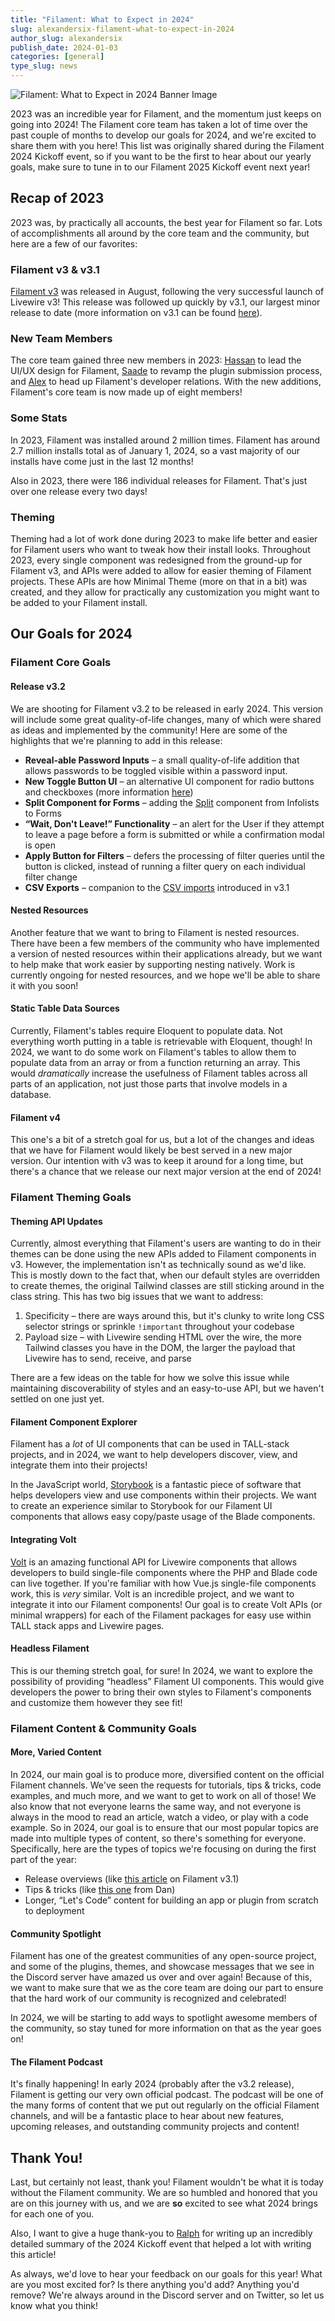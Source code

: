 ```yaml
---
title: "Filament: What to Expect in 2024"
slug: alexandersix-filament-what-to-expect-in-2024
author_slug: alexandersix
publish_date: 2024-01-03
categories: [general]
type_slug: news
---
```


![Filament: What to Expect in 2024 Banner Image](/images/content/articles/alexandersix-filament-what-to-expect-in-2024/filament-what-to-expect-in-2024.webp)

2023 was an incredible year for Filament, and the momentum just keeps on going into 2024! The Filament core team has taken a lot of time over the past couple of months to develop our goals for 2024, and we're excited to share them with you here! This list was originally shared during the Filament 2024 Kickoff event, so if you want to be the first to hear about our yearly goals, make sure to tune in to our Filament 2025 Kickoff event next year!

## Recap of 2023

2023 was, by practically all accounts, the best year for Filament so far. Lots of accomplishments all around by the core team and the community, but here are a few of our favorites:

### Filament v3 & v3.1

[Filament v3](https://filamentphp.com/community/danharrin-filament-v3) was released in August, following the very successful launch of Livewire v3! This release was followed up quickly by v3.1, our largest minor release to date (more information on v3.1 can be found [here](https://filamentphp.com/community/alexandersix-filament-v3-1)).

### New Team Members

The core team gained three new members in 2023: [Hassan](https://zahirnia.com) to lead the UI/UX design for Filament, [Saade](https://github.com/saade) to revamp the plugin submission process, and [Alex](https://alexandersix.com) to head up Filament's developer relations. With the new additions, Filament's core team is now made up of eight members!

### Some Stats

In 2023, Filament was installed around 2 million times. Filament has around 2.7 million installs total as of January 1, 2024, so a vast majority of our installs have come just in the last 12 months!

Also in 2023, there were 186 individual releases for Filament. That's just over one release every two days!

### Theming

Theming had a lot of work done during 2023 to make life better and easier for Filament users who want to tweak how their install looks. Throughout 2023, every single component was redesigned from the ground-up for Filament v3, and APIs were added to allow for easier theming of Filament projects. These APIs are how Minimal Theme (more on that in a bit) was created, and they allow for practically any customization you might want to be added to your Filament install.

## Our Goals for 2024

### Filament Core Goals

#### Release v3.2

We are shooting for Filament v3.2 to be released in early 2024. This version will include some great quality-of-life changes, many of which were shared as ideas and implemented by the community! Here are some of the highlights that we're planning to add in this release:

- **Reveal-able Password Inputs** – a small quality-of-life addition that allows passwords to be toggled visible within a password input.
- **New Toggle Button UI** – an alternative UI component for radio buttons and checkboxes (more information [here](https://github.com/filamentphp/filament/pull/9860))
- **Split Component for Forms** – adding the [Split](https://filamentphp.com/docs/3.x/infolists/layout/split) component from Infolists to Forms
- **“Wait, Don't Leave!” Functionality** – an alert for the User if they attempt to leave a page before a form is submitted or while a confirmation modal is open
- **Apply Button for Filters** – defers the processing of filter queries until the button is clicked, instead of running a filter query on each individual filter change
- **CSV Exports** – companion to the [CSV imports](https://filamentphp.com/docs/3.x/actions/prebuilt-actions/import) introduced in v3.1

#### Nested Resources

Another feature that we want to bring to Filament is nested resources. There have been a few members of the community who have implemented a version of nested resources within their applications already, but we want to help make that work easier by supporting nesting natively. Work is currently ongoing for nested resources, and we hope we'll be able to share it with you soon!

#### Static Table Data Sources

Currently, Filament's tables require Eloquent to populate data. Not everything worth putting in a table is retrievable with Eloquent, though! In 2024, we want to do some work on Filament's tables to allow them to populate data from an array or from a function returning an array. This would *dramatically* increase the usefulness of Filament tables across all parts of an application, not just those parts that involve models in a database.

#### Filament v4

This one's a bit of a stretch goal for us, but a lot of the changes and ideas that we have for Filament would likely be best served in a new major version. Our intention with v3 was to keep it around for a long time, but there's a chance that we release our next major version at the end of 2024!

### Filament Theming Goals

#### Theming API Updates

Currently, almost everything that Filament's users are wanting to do in their themes can be done using the new APIs added to Filament components in v3. However, the implementation isn't as technically sound as we'd like. This is mostly down to the fact that, when our default styles are overridden to create themes, the original Tailwind classes are still sticking around in the class string. This has two big issues that we want to address:

1. Specificity – there are ways around this, but it's clunky to write long CSS selector strings or sprinkle `!important` throughout your codebase
2. Payload size – with Livewire sending HTML over the wire, the more Tailwind classes you have in the DOM, the larger the payload that Livewire has to send, receive, and parse

There are a few ideas on the table for how we solve this issue while maintaining discoverability of styles and an easy-to-use API, but we haven't settled on one just yet.

#### Filament Component Explorer

Filament has a *lot* of UI components that can be used in TALL-stack projects, and in 2024, we want to help developers discover, view, and integrate them into their projects!

In the JavaScript world, [Storybook](https://storybook.js.org) is a fantastic piece of software that helps developers view and use components within their projects. We want to create an experience similar to Storybook for our Filament UI components that allows easy copy/paste usage of the Blade components.

#### Integrating Volt

[Volt](https://livewire.laravel.com/docs/volt) is an amazing functional API for Livewire components that allows developers to build single-file components where the PHP and Blade code can live together. If you're familiar with how Vue.js single-file components work, this is *very* similar. Volt is an incredible project, and we want to integrate it into our Filament components! Our goal is to create Volt APIs (or minimal wrappers) for each of the Filament packages for easy use within TALL stack apps and Livewire pages.

#### Headless Filament

This is our theming stretch goal, for sure! In 2024, we want to explore the possibility of providing “headless” Filament UI components. This would give developers the power to bring their own styles to Filament's components and customize them however they see fit!

### Filament Content & Community Goals

#### More, Varied Content

In 2024, our main goal is to produce more, diversified content on the official Filament channels. We've seen the requests for tutorials, tips & tricks, code examples, and much more, and we want to get to work on all of those! We also know that not everyone learns the same way, and not everyone is always in the mood to read an article, watch a video, or play with a code example. So in 2024, our goal is to ensure that our most popular topics are made into multiple types of content, so there's something for everyone. Specifically, here are the types of topics we're focusing on during the first part of the year:

- Release overviews (like [this article](https://filamentphp.com/community/alexandersix-filament-v3-1) on Filament v3.1)
- Tips & tricks (like [this one](https://filamentphp.com/community/danharrin-fast-table-pagination) from Dan)
- Longer, “Let's Code” content for building an app or plugin from scratch to deployment

#### Community Spotlight

Filament has one of the greatest communities of any open-source project, and some of the plugins, themes, and showcase messages that we see in the Discord server have amazed us over and over again! Because of this, we want to make sure that we as the core team are doing our part to ensure that the hard work of our community is recognized and celebrated!

In 2024, we will be starting to add ways to spotlight awesome members of the community, so stay tuned for more information on that as the year goes on!

#### The Filament Podcast

It's finally happening! In early 2024 (probably after the v3.2 release), Filament is getting our very own official podcast. The podcast will be one of the many forms of content that we put out regularly on the official Filament channels, and will be a fantastic place to hear about new features, upcoming releases, and outstanding community projects and content!

## Thank You!

Last, but certainly not least, thank you! Filament wouldn't be what it is today without the Filament community. We are so humbled and honored that you are on this journey with us, and we are **so** excited to see what 2024 brings for each one of you.

Also, I want to give a huge thank-you to [Ralph](https://github.com/ralphjsmit) for writing up an incredibly detailed summary of the 2024 Kickoff event that helped a lot with writing this article!

As always, we'd love to hear your feedback on our goals for this year! What are you most excited for? Is there anything you'd add? Anything you'd remove? We're always around in the Discord server and on Twitter, so let us know what you think!
